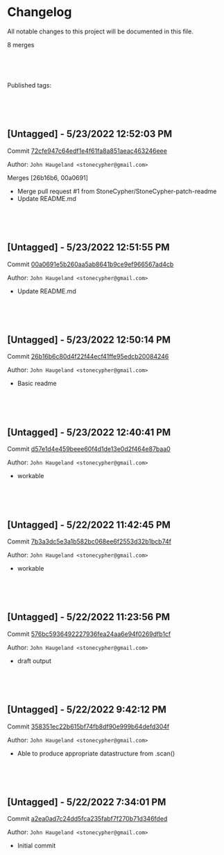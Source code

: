# Changelog

All notable changes to this project will be documented in this file.

8 merges



&nbsp;

&nbsp;

Published tags:







&nbsp;

&nbsp;

## [Untagged] - 5/23/2022 12:52:03 PM

Commit [72cfe947c64edf1e4f61fa8a851aeac463246eee](https://github.com/StoneCypher/jssm/commit/72cfe947c64edf1e4f61fa8a851aeac463246eee)

Author: `John Haugeland <stonecypher@gmail.com>`

Merges [26b16b6, 00a0691]

  * Merge pull request #1 from StoneCypher/StoneCypher-patch-readme
  * Update README.md




&nbsp;

&nbsp;

## [Untagged] - 5/23/2022 12:51:55 PM

Commit [00a0691e5b260aa5ab8641b9ce9ef966567ad4cb](https://github.com/StoneCypher/jssm/commit/00a0691e5b260aa5ab8641b9ce9ef966567ad4cb)

Author: `John Haugeland <stonecypher@gmail.com>`

  * Update README.md




&nbsp;

&nbsp;

## [Untagged] - 5/23/2022 12:50:14 PM

Commit [26b16b6c80d4f22f44ecf41ffe95edcb20084246](https://github.com/StoneCypher/jssm/commit/26b16b6c80d4f22f44ecf41ffe95edcb20084246)

Author: `John Haugeland <stonecypher@gmail.com>`

  * Basic readme




&nbsp;

&nbsp;

## [Untagged] - 5/23/2022 12:40:41 PM

Commit [d57e1d4e459beee60f4d1de13e0d2f464e87baa0](https://github.com/StoneCypher/jssm/commit/d57e1d4e459beee60f4d1de13e0d2f464e87baa0)

Author: `John Haugeland <stonecypher@gmail.com>`

  * workable




&nbsp;

&nbsp;

## [Untagged] - 5/22/2022 11:42:45 PM

Commit [7b3a3dc5e3a1b582bc068ee6f2553d32b1bcb74f](https://github.com/StoneCypher/jssm/commit/7b3a3dc5e3a1b582bc068ee6f2553d32b1bcb74f)

Author: `John Haugeland <stonecypher@gmail.com>`

  * workable




&nbsp;

&nbsp;

## [Untagged] - 5/22/2022 11:23:56 PM

Commit [576bc5936492227936fea24aa6e94f0269dfb1cf](https://github.com/StoneCypher/jssm/commit/576bc5936492227936fea24aa6e94f0269dfb1cf)

Author: `John Haugeland <stonecypher@gmail.com>`

  * draft output




&nbsp;

&nbsp;

## [Untagged] - 5/22/2022 9:42:12 PM

Commit [358351ec22b615bf74fb8df90e999b64defd304f](https://github.com/StoneCypher/jssm/commit/358351ec22b615bf74fb8df90e999b64defd304f)

Author: `John Haugeland <stonecypher@gmail.com>`

  * Able to produce appropriate datastructure from .scan()




&nbsp;

&nbsp;

## [Untagged] - 5/22/2022 7:34:01 PM

Commit [a2ea0ad7c24dd5fca235fabf7f270b71d346fded](https://github.com/StoneCypher/jssm/commit/a2ea0ad7c24dd5fca235fabf7f270b71d346fded)

Author: `John Haugeland <stonecypher@gmail.com>`

  * Initial commit